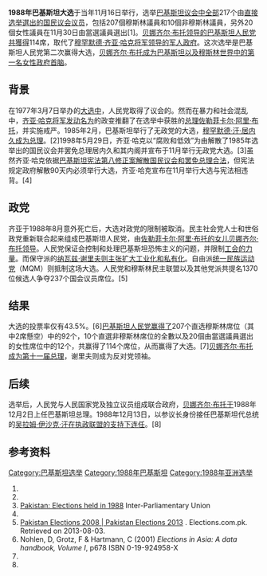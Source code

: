**1988年巴基斯坦大选**于当年11月16日举行，选举[巴基斯坦议会中全部](../Page/巴基斯坦议会.md "wikilink")217个由[直接选举選出的](../Page/直接选举.md "wikilink")[国民议会议员](../Page/巴基斯坦国民议会.md "wikilink")，包括207個穆斯林議員和10個非穆斯林議員，另外20個女性議員在11月30日由當選議員選出\[1\]。[贝娜齐尔·布托领导的](../Page/贝娜齐尔·布托.md "wikilink")[巴基斯坦人民党共獲得](../Page/巴基斯坦人民党.md "wikilink")114席，取代了[穆罕默德·齐亚·哈克将军领导的](../Page/穆罕默德·齐亚·哈克.md "wikilink")[军人政府](../Page/军人政府.md "wikilink")。这次选举是巴基斯坦人民党第二次赢得大选，[贝娜齐尔·布托成为巴基斯坦以及穆斯林世界中的第一名女性](../Page/贝娜齐尔·布托.md "wikilink")[政府首脑](../Page/政府首脑.md "wikilink")。

## 背景

在1977年3月7日举办的[大选中](../Page/1977年巴基斯坦大选.md "wikilink")，人民党取得了议会的。然而在暴力和社会混乱中，[齐亚·哈克将军发动名为](../Page/齐亚·哈克.md "wikilink")的政变推翻了在选举中获胜的[总理](../Page/巴基斯坦总理.md "wikilink")[佐勒菲卡尔·阿里·布托](../Page/佐勒菲卡尔·阿里·布托.md "wikilink")，并实施戒严。1985年2月，巴基斯坦举行了无政党的大选，[穆罕默德·汗·居内久成为总理](../Page/穆罕默德·汗·居内久.md "wikilink")。\[2\]1998年5月29日，齐亚·哈克以“腐败和低效”为由解散了1985年选举出的国民议会并罢免总理居内久和其内阁并宣布于11月举行无政党大选。\[3\]虽然齐亚·哈克依据[巴基斯坦宪法第八修正案解散国民议会和罢免总理合法](../Page/巴基斯坦宪法.md "wikilink")，但宪法规定政府解散90天内必须举行大选，齐亚·哈克宣布在11月举行大选与宪法相违背。\[4\]

## 政党

齐亚于1988年8月意外死亡后，大选对政党的限制被取消。民主社会党人士和世俗政党重新联合起来组成巴基斯坦人民党，由[佐勒菲卡尔·阿里·布托的女儿](../Page/佐勒菲卡尔·阿里·布托.md "wikilink")[贝娜齐尔·布托领导](../Page/贝娜齐尔·布托.md "wikilink")。人民党保证会控制和处理巴基斯坦恐怖主义的问题，并限制[工会的力量](../Page/工会.md "wikilink")。而保守派的[纳瓦兹·谢里夫则主张扩大工业化和私有化](../Page/纳瓦兹·谢里夫.md "wikilink")。自由派[统一民族运动党](../Page/统一民族运动党_\(巴基斯坦\).md "wikilink")（MQM）则抵制这场大选。人民党和穆斯林民主联盟以及其他党派共提名1370位候选人争夺237个国会议员席位。\[5\]

## 结果

大选的投票率仅有43.5%。\[6\][巴基斯坦人民党赢得了](../Page/巴基斯坦人民党.md "wikilink")207个直选穆斯林席位（其中2席懸空）中的92个，10个直選非穆斯林席位的全數以及20個由當選議員選出的女性席位中的12个，共赢得了114个席位，从而赢得了大选。\[7\][贝娜齐尔·布托成为第十一届总理](../Page/贝娜齐尔·布托.md "wikilink")，谢里夫则成为反对党领袖。

## 后续

选举后，人民党与人民国家党及独立议员组成联合政府，[贝娜齐尔·布托于](../Page/贝娜齐尔·布托.md "wikilink")1988年12月2日上任巴基斯坦总理。1988年12月13日，以参议长身份接任巴基斯坦代总统的[吴拉姆·伊沙克·汗在执政联盟的支持下连任](../Page/吴拉姆·伊沙克·汗.md "wikilink")。\[8\]

## 参考资料

[Category:巴基斯坦选举](https://zh.wikipedia.org/wiki/Category:巴基斯坦选举 "wikilink")
[Category:1988年巴基斯坦](https://zh.wikipedia.org/wiki/Category:1988年巴基斯坦 "wikilink")
[Category:1988年亚洲选举](https://zh.wikipedia.org/wiki/Category:1988年亚洲选举 "wikilink")

1.
2.
3.  [Pakistan: Elections held
    in 1988](http://www.ipu.org/parline-e/reports/arc/2241_88.htm)
    Inter-Parliamentary Union
4.
5.  [Pakistan Elections 2008 | Pakistan
    Elections 2013](http://elections.com.pk/contents.php?i=7#Provincial)
    . Elections.com.pk. Retrieved on 2013-08-03.
6.  Nohlen, D, Grotz, F & Hartmann, C (2001) *Elections in Asia: A data
    handbook, Volume I*, p678 ISBN 0-19-924958-X
7.
8.